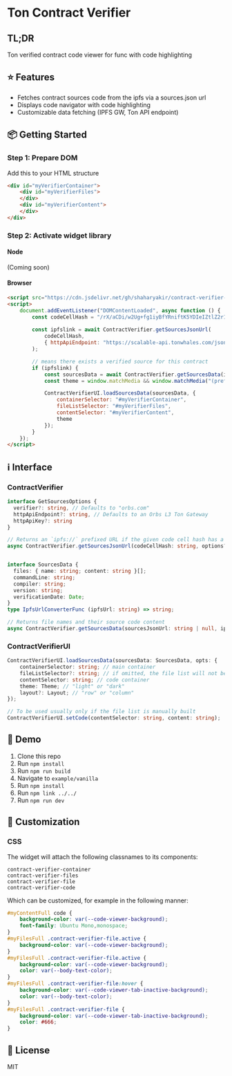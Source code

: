 # Ton Contract Verifier 

## TL;DR
Ton verified contract code viewer for func with code highlighting 

## ⭐️ Features
- Fetches contract sources code from the ipfs via a sources.json url  
- Displays code navigator with code highlighting
- Customizable data fetching (IPFS GW, Ton API endpoint)

## 📦 Getting Started

### Step 1: Prepare DOM ###
Add this to your HTML structure
```html
<div id="myVerifierContainer">
    <div id="myVerifierFiles">
    </div>
    <div id="myVerifierContent">
    </div>
</div>
```

### Step 2: Activate widget library

#### Node
(Coming soon)

#### Browser
```html
<script src="https://cdn.jsdelivr.net/gh/shaharyakir/contract-verifier-sdk/build/index.min.js"></script>
<script>
    document.addEventListener("DOMContentLoaded", async function () {
        const codeCellHash = "/rX/aCDi/w2Ug+fg1iyBfYRniftK5YDIeIZtlZ2r1cA=";
        
        const ipfslink = await ContractVerifier.getSourcesJsonUrl(
            codeCellHash,
            { httpApiEndpoint: "https://scalable-api.tonwhales.com/jsonRPC" }
        );

        // means there exists a verified source for this contract
        if (ipfslink) {
            const sourcesData = await ContractVerifier.getSourcesData(ipfslink, (ipfs) => ipfs.replace("ipfs://", "https://myproj.mygateway-ipfs.io/ipfs/"));
            const theme = window.matchMedia && window.matchMedia("(prefers-color-scheme: dark)").matches ? "dark" : "light";

            ContractVerifierUI.loadSourcesData(sourcesData, {
                containerSelector: "#myVerifierContainer",
                fileListSelector: "#myVerifierFiles",
                contentSelector: "#myVerifierContent",
                theme
            });
        }
    });
</script>
```

## ℹ️ Interface

### ContractVerifier
```typescript
interface GetSourcesOptions {
  verifier?: string, // Defaults to "orbs.com"
  httpApiEndpoint?: string, // Defaults to an Orbs L3 Ton Gateway
  httpApiKey?: string
}

// Returns an `ipfs://` prefixed URL if the given code cell hash has a corresponding source verifier contract 
async ContractVerifier.getSourcesJsonUrl(codeCellHash: string, options?: GetSourcesOptions): Promise<string | null>;


interface SourcesData {
  files: { name: string; content: string }[];
  commandLine: string;
  compiler: string;
  version: string;
  verificationDate: Date;
}
type IpfsUrlConverterFunc (ipfsUrl: string) => string;

// Returns file names and their source code content
async ContractVerifier.getSourcesData(sourcesJsonUrl: string | null, ipfsConverter?: IpfsUrlConverterFunc): Promise<SourcesData>;
```

### ContractVerifierUI

```typescript
ContractVerifierUI.loadSourcesData(sourcesData: SourcesData, opts: {
    containerSelector: string; // main container
    fileListSelector?: string; // if omitted, the file list will not be populated and the setCode function can be used instead to switch between files
    contentSelector: string; // code container
    theme: Theme; // "light" or "dark"
    layout?: Layout; // "row" or "column"
});

// To be used usually only if the file list is manually built
ContractVerifierUI.setCode(contentSelector: string, content: string);
```

## 👀 Demo
1. Clone this repo
2. Run `npm install`
3. Run `npm run build`
4. Navigate to `example/vanilla`
5. Run `npm install`
6. Run `npm link ../../`
7. Run `npm run dev`

## 💎 Customization

### CSS
The widget will attach the following classnames to its components:
```
contract-verifier-container
contract-verifier-files
contract-verifier-file
contract-verifier-code
```

Which can be customized, for example in the following manner:
```css
#myContentFull code {
    background-color: var(--code-viewer-background);
    font-family: Ubuntu Mono,monospace; 
}
#myFilesFull .contract-verifier-file.active {
    background-color: var(--code-viewer-background);
}
#myFilesFull .contract-verifier-file.active {
    background-color: var(--code-viewer-background);
    color: var(--body-text-color); 
}
#myFilesFull .contract-verifier-file:hover {
    background-color: var(--code-viewer-tab-inactive-background);
    color: var(--body-text-color); 
}
#myFilesFull .contract-verifier-file {
    background-color: var(--code-viewer-tab-inactive-background);
    color: #666;
}
```

## 📔 License

MIT
